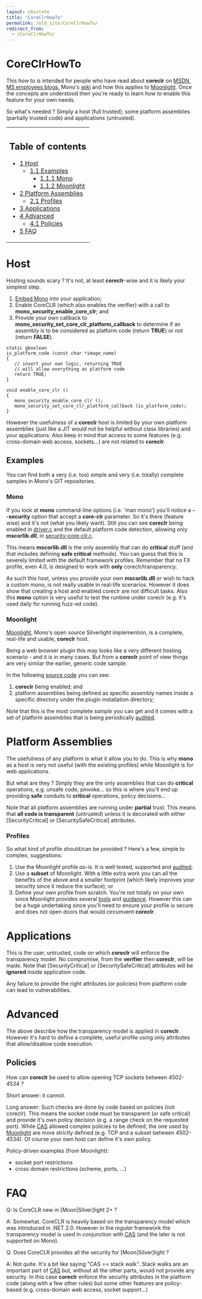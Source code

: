 ```yaml
---
layout: obsolete
title: "CoreClrHowTo"
permalink: /old_site/CoreClrHowTo/
redirect_from:
  - /CoreClrHowTo/
---
```


CoreClrHowTo
============

This *how to* is intended for people who have read about **coreclr** on [MSDN]({{site.github.url}}/old_site/Moonlight2CoreCLR#References "Moonlight2CoreCLR"), [MS employees blogs]({{site.github.url}}/old_site/Moonlight2CoreCLR#References "Moonlight2CoreCLR"), Mono's [wiki]({{site.github.url}}/old_site/Moonlight2CoreCLR "Moonlight2CoreCLR") and how this applies to [Moonlight]({{site.github.url}}/old_site/Moonlight "Moonlight"). Once the concepts are understood then you're ready to learn *how to* enable this feature for your own needs.

So what's needed ? Simply a host (full trusted), some platform assemblies (partially trusted code) and applications (untrusted).

<table>
<col width="100%" />
<tbody>
<tr class="odd">
<td align="left"><h2>Table of contents</h2>
<ul>
<li><a href="#Host">1 Host</a>
<ul>
<li><a href="#Examples">1.1 Examples</a>
<ul>
<li><a href="#Mono">1.1.1 Mono</a></li>
<li><a href="#Moonlight">1.1.2 Moonlight</a></li>
</ul></li>
</ul></li>
<li><a href="#Platform_Assemblies">2 Platform Assemblies</a>
<ul>
<li><a href="#Profiles">2.1 Profiles</a></li>
</ul></li>
<li><a href="#Applications">3 Applications</a></li>
<li><a href="#Advanced">4 Advanced</a>
<ul>
<li><a href="#Policies">4.1 Policies</a></li>
</ul></li>
<li><a href="#FAQ">5 FAQ</a></li>
</ul></td>
</tr>
</tbody>
</table>

Host
====

Hosting sounds scary ? It's not, at least **coreclr**-wise and it is likely your simplest step.

1.  [Embed Mono]({{site.github.url}}/old_site/Embedding_Mono "Embedding Mono") into your application;
2.  Enable CoreCLR (which also enables the verifier) with a call to **mono\_security\_enable\_core\_clr**; and
3.  Provide your own callback to **mono\_security\_set\_core\_clr\_platform\_callback** to determine if an assembly is to be considered as platform code (return **TRUE**) or not (return **FALSE**).

<!-- -->

    static gboolean
    is_platform_code (const char *image_name)
    {
       // insert your own logic, returning TRUE
       // will allow everything as platform code
       return TRUE;
    }

    void enable_core_clr ()
    {
       mono_security_enable_core_clr ();
       mono_security_set_core_clr_platform_callback (is_platform_code);
    }

However the usefulness of a **coreclr** host is limited by your own platform assemblies (just like a JIT would not be helpful without class libraries) and your applications. Also keep in mind that access to some features (e.g. cross-domain web access, sockets...) are not related to **coreclr**.

Examples
--------

You can find both a very (i.e. too) simple and very (i.e. totally) complete samples in Mono's GIT repositories.

### Mono

If you look at **mono** command-line options (i.e. 'man mono') you'll notice a **--security** option that accept a **core-clr** parameter. So it's there (feature wise) and it's not (what you likely want). Still you can see **coreclr** being enabled in [driver.c](https://github.com/mono/mono/raw/master/mono/mini/driver.c) and the default platform code detection, allowing only **mscorlib.dll**, in [security-core-clr.c](https://github.com/mono/mono/blob/master/mono/metadata/security-core-clr.c).

This means **mscorlib.dll** is the only assembly that can do **critical** stuff (and that includes defining **safe critical** methods). You can guess that this is severely limited with the default framework profiles. Remember that no FX profile, even 4.0, is designed to work with **only** coreclr/transparency.

As such this host, unless you provide your own **mscorlib.dll** or wish to hack a custom mono, is not really usable in real-life scenarios. However it does show that creating a host and enabled coreclr are not difficult tasks. Also this **mono** option is very useful to test the runtime under coreclr (e.g. it's used daily for running fuzz-ed code).

### Moonlight

[Moonlight]({{site.github.url}}/old_site/Moonlight "Moonlight"), Mono's open source Silverlight implemention, is a complete, real-life and usable, **coreclr** host.

Being a web browser plugin this may looks like a very different hosting scenario - and it is in many cases. But from a **coreclr** point of view things are very similar the earlier, generic code sample.

In the following [source code](https://github.com/mono/moon/raw/master/src/security.cpp) you can see:

1.  **coreclr** being enabled; and
2.  platform assemblies being defined as specific assembly names inside a specific directory under the plugin installation directory;

Note that this is the most complete *sample* you can get and it comes with a set of platform assemblies that is being periodically [audited](https://github.com/mono/moon/tree/master/class/tuning/SecurityAttributes/audit).

Platform Assemblies
===================

The usefulness of any platform is what it allow you to do. This is why **mono** as a host is very not useful (with the existing profiles) while Moonlight is for web applications.

But what are they ? Simply they are the only assemblies that can do **critical** operations, e.g. unsafe code, pinvoke... so this is where you'll end up providing **safe** conduits to **critical** operations, policy decisions...

Note that all platform assemblies are running under **partial** trust. This means that **all code is transparent** (untrusted) unless it is decorated with either [SecurityCritical] or [SecuritySafeCritical] attributes.

### Profiles

So what kind of profile should/can be provided ? Here's a few, simple to complex, suggestions:

1.  Use the Moonlight profile *as-is*. It is well tested, supported and [audited](https://github.com/mono/moon/tree/master/class/tuning/SecurityAttributes/audit);
2.  Use a **subset** of Moonlight. With a little extra work you can all the benefits of the above and a smaller footprint (which likely improves your security since it reduce the surface); or
3.  Define your own profile from scratch. You're not totally on your own since Moonlight provides several [tools](https://github.com/mono/moon/tree/master/class/tuning/SecurityAttributes/) and [guidance]({{site.github.url}}/old_site/SecurityValidation "SecurityValidation"). However this can be a huge undertaking since you'll need to ensure your profile is secure and does not open doors that would circumvent **coreclr**.

Applications
============

This is the user, untrusted, code on which **coreclr** will enforce the transparency model. No compromise, from the **verifier** then **coreclr**, will be made. Note that [SecurityCritical] or [SecuritySafeCritical] attributes will be **ignored** inside application code.

Any failure to provide the right attributes (or policies) from platform code can lead to vulnerabilities.

Advanced
========

The above describe how the transparency model is applied in **coreclr**. However it's hard to define a complete, useful profile using only attributes that allow/disallow code execution.

Policies
--------

How can **coreclr** be used to allow opening TCP sockets between 4502-4534 ?

Short answer: it cannot.

Long answer: Such checks are done by code based on policies (not coreclr). This means the socket code must be transparent (or safe critical) and provide it's own policy decision (e.g. a range check on the requested port). While [CAS]({{site.github.url}}/old_site/CAS "CAS") allowed complex policies to be defined, the one used by [Moonlight]({{site.github.url}}/old_site/Moonlight "Moonlight") are more strictly defined (e.g. TCP and a subset between 4502-4534). Of course your own host can define it's own policy.

Policy-driven examples (from Moonlight):

-   socket port restrictions
-   cross domain restrictions (scheme, ports, ...)

FAQ
===

Q: Is CoreCLR new in [Moon|Silver]light 2+ ?

A: Somewhat. CoreCLR is heavily based on the transparency model which was introduced in .NET 2.0. However in the *regular* framework the transparency model is used in conjunction with [CAS]({{site.github.url}}/old_site/CAS "CAS") (and the later is not supported on Mono).

Q: Does CoreCLR provides all the security for [Moon|Silver]light ?

A: Not quite. It's a bit like saying "CAS == stack walk". Stack walks are an important part of [CAS]({{site.github.url}}/old_site/CAS "CAS") but, without all the other parts, would not provide any security. In this case **coreclr** enforce the security attributes in the platform code (along with a few other rules) but some other features are policy-based (e.g. cross-domain web access, socket support...)

